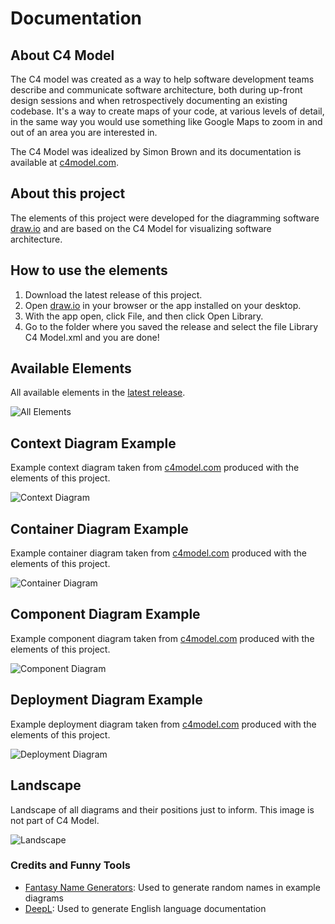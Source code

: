# Documentation

## About C4 Model

The C4 model was created as a way to help software development teams describe and communicate software architecture, both during up-front design sessions and when retrospectively documenting an existing codebase. It's a way to create maps of your code, at various levels of detail, in the same way you would use something like Google Maps to zoom in and out of an area you are interested in.

The C4 Model was idealized by Simon Brown and its documentation is available at [c4model.com](https://c4model.com/).

## About this project

The elements of this project were developed for the diagramming software [draw.io](https://www.diagrams.net/about.html) and are based on the C4 Model for visualizing software architecture.

## How to use the elements

1. Download the latest release of this project.
2. Open [draw.io](https://app.diagrams.net/) in your browser or the app installed on your desktop.
3. With the app open, click File, and then click Open Library.
4. Go to the folder where you saved the release and select the file Library C4 Model.xml and you are done!

## Available Elements

All available elements in the [latest release](https://github.com/brunohprada/c4-model-for-draw.io/releases/latest).

![All Elements](Assets/All_Elements.png)

## Context Diagram Example

Example context diagram taken from [c4model.com](https://c4model.com/img/bigbankplc-SystemContext.png) produced with the elements of this project.

![Context Diagram](Assets/A_System_Context_Diagram.png)

## Container Diagram Example

Example container diagram taken from [c4model.com](https://c4model.com/img/bigbankplc-Containers.png) produced with the elements of this project.

![Container Diagram](Assets/B_Container_Diagram.png)

## Component Diagram Example

Example component diagram taken from [c4model.com](https://c4model.com/img/bigbankplc-Components.png) produced with the elements of this project.

![Component Diagram](Assets/C_Components_Diagram.png)

## Deployment Diagram Example

Example deployment diagram taken from [c4model.com](https://c4model.com/img/bigbankplc-LiveDeployment.png) produced with the elements of this project.

![Deployment Diagram](Assets/D_Deployment_Diagram.png)

## Landscape

Landscape of all diagrams and their positions just to inform. This image is not part of C4 Model.

![Landscape](Assets\Infographic_L.png)

### Credits and Funny Tools

- [Fantasy Name Generators](https://www.fantasynamegenerators.com/): Used to generate random names in example diagrams
- [DeepL](https://www.deepl.com/press.html): Used to generate English language documentation
